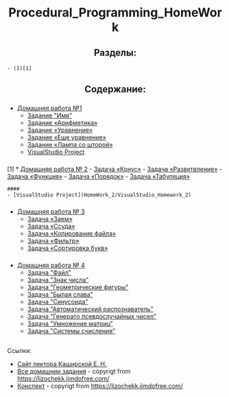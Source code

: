 <h1 align=center>Procedural_Programming_HomeWork</h1>

<h2 align=center>Разделы:</h1>

    - (1)[1]



<h2 align=center>Содержание:</h1>


###
* [Домашняя работа №1](HomeWork_1)
    - [Задание "Имя"](HomeWork_1/task_name/name.cpp)
    - [Задание «Арифметика»](HomeWork_1/task_arithmetic/arithmetic.cpp)
    - [Задание «Уравнение»](HomeWork_1/task_equation/equation.cpp)
    - [Задание «Еще уравнение»](HomeWork_1/task_quadratic_equation/quadratic_equation.cpp)
    - [Задание «Лампа со шторой»](HomeWork_1/task_lamp_with_curtain/lamp_with_curtain.cpp)
    - [VisualStudio Project]()

###
[1] * [Домашняя работа № 2](HomeWork_2)
    - [Задача «Конус»](HomeWork_2/task_truncated_cone/truncated_cone.cpp)
    - [Задача «Разветвление»](HomeWork_2/task_branching/branching.cpp)
    - [Задача «Функция»](HomeWork_2/task_function/function.cpp)
    - [Задача «Порядок»](HomeWork_2/task_order/order.cpp)
    - [Задача «Табуляция»](HomeWork_2/task_tabulation/tabulation.cpp)
   
    ####
    - [VisualStudio Project](HomeWork_2/VisualStudio_Homework_2)
    
###
 - [Домашняя работа № 3](HomeWork_3)
    - [Задача «Заем»](HomeWork_3/task_loan/loan.cpp)
    - [Задача «Ссуда»](HomeWork_3/task_finding_loan_interest/finding_loan_interest.cpp)
    - [Задача «Копирование файла»](HomeWork_3/task_copy_file/copy_file.cpp)
    - [Задача «Фильтр»](HomeWork_3/task_filter/filter.cpp)
    - [Задача «Сортировка букв»](HomeWork_3/task_sorting_letters/sorting_letters.cpp)

###
 - [Домашняя работа № 4](HomeWork_4)
    - [Задача "Файл"](HomeWork_4/task_file/file.cpp)
    - [Задача "Знак числа"](HomeWork_4/task_number_sign/number_sign.cpp)
    - [Задача "Геометрические фигуры"](HomeWork_4/task_geometric_shapes/geometric_shapes.cpp)
    - [Задача "Былая слава"](HomeWork_4/task_old_glory/old_glory.cpp)
    - [Задача "Синусоида"](HomeWork_4/task_sinusoid/sinusoid.cpp)
    - [Задача "Автоматический распознаватель"](HomeWork_4/task_automatic_recognizer/automatic_recognizer.cpp)
    - [Задача "Генерато псевдослучайных чисел"](HomeWork_4/task_generator_random_number/generator_random_number.cpp)
    - [Задача "Умножение матриц"](HomeWork_4/task_)
    - [Задача "Системы счисления"](HomeWork_4/task_)

##
Ссылки:

 - [Сайт лектора Каширской Е. Н.](https://lizochekk.jimdofree.com/)
 - [Все домашнии задания](ReferenceMaterial/ALL_HOMEWORKS.pdf) \- copyrigt from <https://lizochekk.jimdofree.com/>
 - [Конспект](ReferenceMaterial/ABSTRACT.pdf) \- copyrigt from <https://lizochekk.jimdofree.com/>
